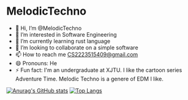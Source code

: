 # MelodicTechno

- 👋 Hi, I’m @MelodicTechno
- 👀 I’m interested in Software Engineering
- 🌱 I’m currently learning rust language
- 💞️ I’m looking to collaborate on a simple software
- 📫 How to reach me <CS2223515409@gmail.com>
- 😄 Pronouns: He
- ⚡ Fun fact: I'm an undergraduate at XJTU. I like the cartoon series Adventure Time. Melodic Techno is a genere of EDM I like.

<!---
MelodicTechno/MelodicTechno is a ✨ special ✨ repository because its `README.md` (this file) appears on your GitHub profile.
You can click the Preview link to take a look at your changes.
--->
[![Anurag's GitHub stats](https://github-readme-stats.vercel.app/api?username=MelodicTechno&count_private=true&show_icons=true&theme=radical)](https://github.com/anuraghazra/github-readme-stats)
[![Top Langs](https://github-readme-stats.vercel.app/api/top-langs/?username=MelodicTechno&count_private=true&show_icons=true&theme=radical&layout=compact)](https://github.com/anuraghazra/github-readme-stats)
